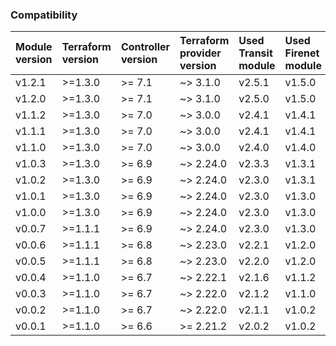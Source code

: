 ### Compatibility
Module version | Terraform version | Controller version | Terraform provider version | Used Transit module | Used Firenet module
:--- | :--- | :--- | :--- | :--- | :---
v1.2.1 | >=1.3.0 | >= 7.1 | ~> 3.1.0 | v2.5.1 | v1.5.0
v1.2.0 | >=1.3.0 | >= 7.1 | ~> 3.1.0 | v2.5.0 | v1.5.0
v1.1.2 | >=1.3.0 | >= 7.0 | ~> 3.0.0 | v2.4.1 | v1.4.1
v1.1.1 | >=1.3.0 | >= 7.0 | ~> 3.0.0 | v2.4.1 | v1.4.1
v1.1.0 | >=1.3.0 | >= 7.0 | ~> 3.0.0 | v2.4.0 | v1.4.0
v1.0.3 | >=1.3.0 | >= 6.9 | ~> 2.24.0 | v2.3.3 | v1.3.1
v1.0.2 | >=1.3.0 | >= 6.9 | ~> 2.24.0 | v2.3.0 | v1.3.1
v1.0.1 | >=1.3.0 | >= 6.9 | ~> 2.24.0 | v2.3.0 | v1.3.0
v1.0.0 | >=1.3.0 | >= 6.9 | ~> 2.24.0 | v2.3.0 | v1.3.0
v0.0.7 | >=1.1.1 | >= 6.9 | ~> 2.24.0 | v2.3.0 | v1.3.0
v0.0.6 | >=1.1.1 | >= 6.8 | ~> 2.23.0 | v2.2.1 | v1.2.0
v0.0.5 | >=1.1.1 | >= 6.8 | ~> 2.23.0 | v2.2.0 | v1.2.0
v0.0.4 | >=1.1.0 | >= 6.7 | ~> 2.22.1 | v2.1.6 | v1.1.2
v0.0.3 | >=1.1.0 | >= 6.7 | ~> 2.22.0 | v2.1.2 | v1.1.0
v0.0.2 | >=1.1.0 | >= 6.7 | ~> 2.22.0 | v2.1.1 | v1.0.2
v0.0.1 | >=1.1.0 | >= 6.6 | >= 2.21.2 | v2.0.2 | v1.0.2